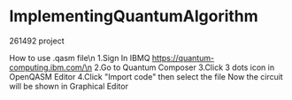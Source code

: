 # ImplementingQuantumAlgorithm
261492 project

How to use .qasm file\n
  1.Sign In IBMQ https://quantum-computing.ibm.com/\n
  2.Go to Quantum Composer
  3.Click 3 dots icon in OpenQASM Editor
  4.Click "Import code" then select the file
Now the circuit will be shown in Graphical Editor
